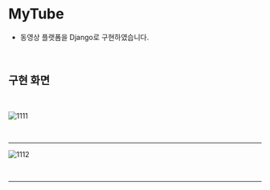 # MyTube
* 동영상 플랫폼을 Django로 구현하였습니다.

<br>

## 구현 화면

<br>

![1111](https://github.com/user-attachments/assets/e7d8bcb1-473d-476b-8073-0fec00bead36)

<br>

---

![1112](https://github.com/user-attachments/assets/6fb8f2c3-4972-4b08-aa0a-b580da453286)

<br>

---
